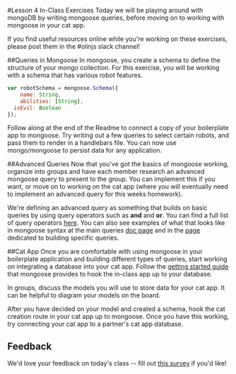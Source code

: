 #Lesson 4 In-Class Exercises
Today we will be playing around with mongoDB by writing mongoose queries, before moving on to working with mongoose in your cat app.

If you find useful resources online while you're working on these exercises, please post them in the #olinjs slack channel!

##Queries in Mongoose
In mongoose, you create a schema to define the structure of your mongo collection. For this exercise, you will be working with a schema that has various robot features.

```javascript
var robotSchema = mongoose.Schema({
	name: String,
	abilities: [String],
  isEvil: Boolean
});
```

Follow along at the end of the Readme to connect a copy of your boilerplate app to mongoose. Try writing out a few queries to select certain robots, and pass them to render in a handlebars file. You can now use mongo/mongoose to persist data for any application.

##Advanced Queries
Now that you've got the basics of mongoose working, organize into groups and have each member research an advanced mongoose query to present to the group. You can implement this if you want, or move on to working on the cat app (where you will eventually need to implement an advanced query for this weeks homework).

We're defining an advanced query as something that builds on basic queries by using query operators such as **and** and **or**. You can find a full list of query operators [here](https://docs.mongodb.org/manual/reference/operator/query/#query-selectors). You can also see examples of what that looks like in mongoose syntax at the main queries [doc page](http://mongoosejs.com/docs/queries.html) and in the [page](https://docs.mongodb.org/manual/tutorial/query-documents/) dedicated to building specific queries.

##Cat App
Once you are comfortable with using mongoose in your boilerplate application and building different types of queries, start working on integrating a database into your cat app. Follow the [getting started guide](http://mongoosejs.com/docs/index.html) that mongoose provides to hook the in-class app up to your database.

In groups, discuss the models you will use to store data for your cat app. It can be helpful to diagram your models on the board.

After you have decided on your model and created a schema, hook the cat creation route in your cat app up to mongoose. Once you have this working, try connecting your cat app to a partner's cat app database.

## Feedback
We'd love your feedback on today's class -- fill out [this survey](http://goo.gl/forms/zPG39cpc81) if you'd like!

